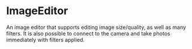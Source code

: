 # ImageEditor
An image editor that supports editing image size/quality, as well as many filters. It is also possible to connect to the camera and take photos immediately with filters applied.

